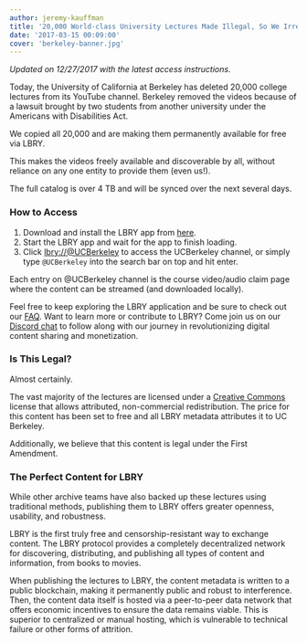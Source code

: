 ```yaml
---
author: jeremy-kauffman
title: '20,000 World-class University Lectures Made Illegal, So We Irrevocably Mirrored Them'
date: '2017-03-15 00:09:00'
cover: 'berkeley-banner.jpg'
---
```

*Updated on 12/27/2017 with the latest access instructions.*

Today, the University of California at Berkeley has deleted 20,000 college lectures from its YouTube channel. Berkeley removed the videos because of a lawsuit brought by two students from another university under the Americans with Disabilities Act.

We copied all 20,000 and are making them permanently available for free via LBRY.

This makes the videos freely available and discoverable by all, without reliance on any one entity to provide them (even us!).

The full catalog is over 4 TB and will be synced over the next several days.

### How to Access

1. Download and install the LBRY app from [here](https://lbry.com/get?auto=1).
2. Start the LBRY app and wait for the app to finish loading.
3. Click [lbry://@UCBerkeley](https://open.lbry.com/%40UCBerkeley) to access the UCBerkeley channel, or simply type `@UCBerkeley` into the search bar on top and hit enter.

Each entry on @UCBerkeley channel is the course video/audio claim page where the content can be streamed (and downloaded locally).  

Feel free to keep exploring the LBRY application and be sure to check out our [FAQ](https://lbry.com/faq). Want to learn more or contribute to LBRY? Come join us on our [Discord chat](https://chat.lbry.com) to follow along with our journey in revolutionizing digital content sharing and monetization.

### Is This Legal?

Almost certainly.

The vast majority of the lectures are licensed under a [Creative Commons](https://creativecommons.org/licenses/by-nc/4.0/) license that allows attributed, non-commercial redistribution. The price for this content has been set to free and all LBRY metadata attributes it to UC Berkeley.

Additionally, we believe that this content is legal under the First Amendment.

### The Perfect Content for LBRY

While other archive teams have also backed up these lectures using traditional methods, publishing them to LBRY offers greater openness, usability, and robustness.

LBRY is the first truly free and censorship-resistant way to exchange content. The LBRY protocol provides a completely decentralized network for discovering, distributing, and publishing all types of content and information, from books to movies.

When publishing the lectures to LBRY, the content metadata is written to a public blockchain, making it permanently public and robust to interference. Then, the content data itself is hosted via a peer-to-peer data network that offers economic incentives to ensure the data remains viable. This is superior to centralized or manual hosting, which is vulnerable to technical failure or  other forms of attrition.
